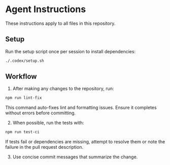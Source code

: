 # Agent Instructions

These instructions apply to all files in this repository.

## Setup

Run the setup script once per session to install dependencies:

```bash
./.codex/setup.sh
```

## Workflow

1. After making any changes to the repository, run:

```bash
npm run lint-fix
```

This command auto-fixes lint and formatting issues. Ensure it completes without errors before committing.

2. When possible, run the tests with:

```bash
npm run test-ci
```

If tests fail or dependencies are missing, attempt to resolve them or note the failure in the pull request description.

3. Use concise commit messages that summarize the change.
